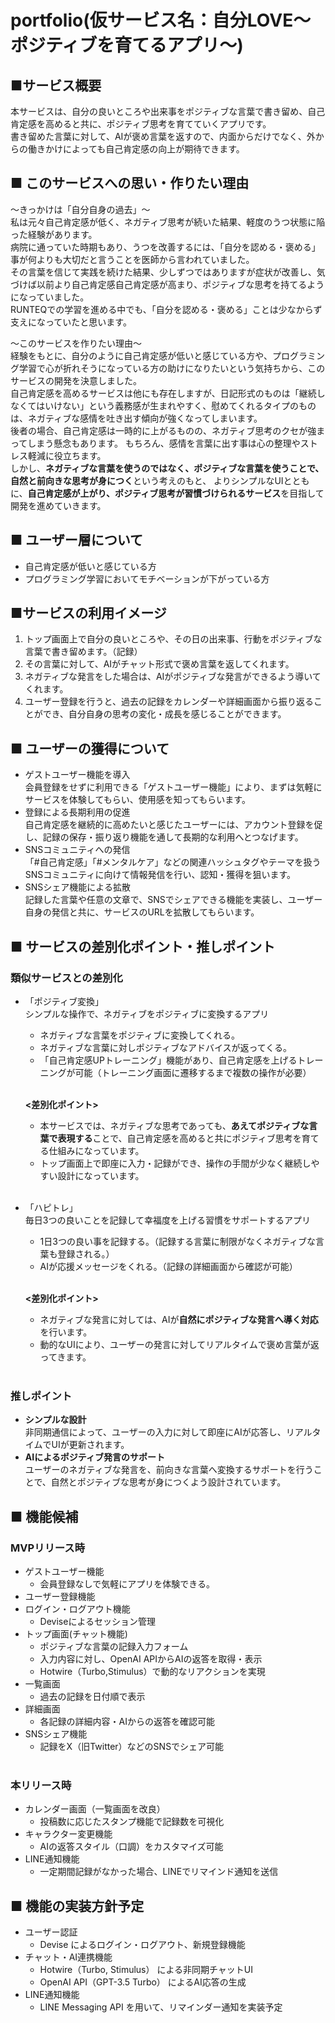 # portfolio(仮サービス名：自分LOVE〜ポジティブを育てるアプリ〜)
## ■サービス概要
本サービスは、自分の良いところや出来事をポジティブな言葉で書き留め、自己肯定感を高めると共に、ポジティブ思考を育てていくアプリです。<br>
書き留めた言葉に対して、AIが褒め言葉を返すので、内面からだけでなく、外からの働きかけによっても自己肯定感の向上が期待できます。

## ■ このサービスへの思い・作りたい理由
〜きっかけは「自分自身の過去」〜<br>
私は元々自己肯定感が低く、ネガティブ思考が続いた結果、軽度のうつ状態に陥った経験があります。<br>
病院に通っていた時期もあり、うつを改善するには、「自分を認める・褒める」事が何よりも大切だと言うことを医師から言われていました。<br>
その言葉を信じて実践を続けた結果、少しずつではありますが症状が改善し、気づけば以前より自己肯定感自己肯定感が高まり、ポジティブな思考を持てるようになっていました。<br>
RUNTEQでの学習を進める中でも、「自分を認める・褒める」ことは少なからず支えになっていたと思います。<br>

〜このサービスを作りたい理由〜<br>
経験をもとに、自分のように自己肯定感が低いと感じている方や、プログラミング学習で心が折れそうになっている方の助けになりたいという気持ちから、このサービスの開発を決意しました。<br>
自己肯定感を高めるサービスは他にも存在しますが、日記形式のものは「継続しなくてはいけない」という義務感が生まれやすく、慰めてくれるタイプのものは、ネガティブな感情を吐き出す傾向が強くなってしまいます。<br>
後者の場合、自己肯定感は一時的に上がるものの、ネガティブ思考のクセが強まってしまう懸念もあります。
もちろん、感情を言葉に出す事は心の整理やストレス軽減に役立ちます。<br>
しかし、**ネガティブな言葉を使うのではなく、ポジティブな言葉を使うことで、自然と前向きな思考が身につく**という考えのもと、
よりシンプルなUIとともに、**自己肯定感が上がり、ポジティブ思考が習慣づけられるサービス**を目指して開発を進めていきます。

## ■ ユーザー層について
- 自己肯定感が低いと感じている方
- プログラミング学習においてモチベーションが下がっている方

## ■サービスの利用イメージ
1. トップ画面上で自分の良いところや、その日の出来事、行動をポジティブな言葉で書き留めます。（記録）<br>
2. その言葉に対して、AIがチャット形式で褒め言葉を返してくれます。<br>
3. ネガティブな発言をした場合は、AIがポジティブな発言ができるよう導いてくれます。<br>
4. ユーザー登録を行うと、過去の記録をカレンダーや詳細画面から振り返ることができ、自分自身の思考の変化・成長を感じることができます。

## ■ ユーザーの獲得について
- ゲストユーザー機能を導入<br>
  会員登録をせずに利用できる「ゲストユーザー機能」により、まずは気軽にサービスを体験してもらい、使用感を知ってもらいます。
- 登録による長期利用の促進<br>
  自己肯定感を継続的に高めたいと感じたユーザーには、アカウント登録を促し、記録の保存・振り返り機能を通して長期的な利用へとつなげます。
- SNSコミュニティへの発信<br>
「#自己肯定感」「#メンタルケア」などの関連ハッシュタグやテーマを扱うSNSコミュニティに向けて情報発信を行い、認知・獲得を狙います。
- SNSシェア機能による拡散<br>
  記録した言葉や任意の文章で、SNSでシェアできる機能を実装し、ユーザー自身の発信と共に、サービスのURLを拡散してもらいます。

## ■ サービスの差別化ポイント・推しポイント
### 類似サービスとの差別化
- 「ポジティブ変換」<br>
  シンプルな操作で、ネガティブをポジティブに変換するアプリ
  - ネガティブな言葉をポジティブに変換してくれる。
  - ネガティブな言葉に対しポジティブなアドバイスが返ってくる。
  - 「自己肯定感UPトレーニング」機能があり、自己肯定感を上げるトレーニングが可能（トレーニング画面に遷移するまで複数の操作が必要）<br><br>

  **<差別化ポイント>**
  - 本サービスでは、ネガティブな思考であっても、**あえてポジティブな言葉で表現する**ことで、自己肯定感を高めると共にポジティブ思考を育てる仕組みになっています。<br>
  - トップ画面上で即座に入力・記録ができ、操作の手間が少なく継続しやすい設計になっています。
  <br><br>

- 「ハピトレ」<br>
  毎日3つの良いことを記録して幸福度を上げる習慣をサポートするアプリ
  - 1日3つの良い事を記録する。（記録する言葉に制限がなくネガティブな言葉も登録される。）
  - AIが応援メッセージをくれる。（記録の詳細画面から確認が可能）<br><br>

  **<差別化ポイント>**
  - ネガティブな発言に対しては、AIが**自然にポジティブな発言へ導く対応**を行います。
  - 動的なUIにより、ユーザーの発言に対してリアルタイムで褒め言葉が返ってきます。<br><br>

### 推しポイント
- **シンプルな設計**<br>
非同期通信によって、ユーザーの入力に対して即座にAIが応答し、リアルタイムでUIが更新されます。
- **AIによるポジティブ発言のサポート**<br>
ユーザーのネガティブな発言を、前向きな言葉へ変換するサポートを行うことで、自然とポジティブな思考が身につくよう設計されています。



## ■ 機能候補
### MVPリリース時
- ゲストユーザー機能<br>
  - 会員登録なしで気軽にアプリを体験できる。
- ユーザー登録機能
- ログイン・ログアウト機能<br>
  - Deviseによるセッション管理
- トップ画面(チャット機能)<br>
  - ポジティブな言葉の記録入力フォーム<br>
  - 入力内容に対し、OpenAI APIからAIの返答を取得・表示<br>
  - Hotwire（Turbo,Stimulus）で動的なリアクションを実現
- 一覧画面
  - 過去の記録を日付順で表示
- 詳細画面
  - 各記録の詳細内容・AIからの返答を確認可能
- SNSシェア機能
  - 記録をX（旧Twitter）などのSNSでシェア可能
<br><br>

### 本リリース時
- カレンダー画面（一覧画面を改良）<br>
  - 投稿数に応じたスタンプ機能で記録数を可視化
- キャラクター変更機能<br>
  - AIの返答スタイル（口調）をカスタマイズ可能
- LINE通知機能<br>
  - 一定期間記録がなかった場合、LINEでリマインド通知を送信

## ■ 機能の実装方針予定
- ユーザー認証
  - Devise によるログイン・ログアウト、新規登録機能
- チャット・AI連携機能
  - Hotwire（Turbo, Stimulus） による非同期チャットUI
  - OpenAI API（GPT-3.5 Turbo） によるAI応答の生成
- LINE通知機能
  - LINE Messaging API を用いて、リマインダー通知を実装予定
